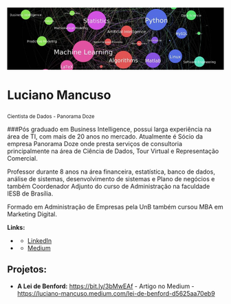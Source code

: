 <p align="left">
  <img src="Capa_Linkedin.jpg" >
</p>

# Luciano Mancuso
<sub>Cientista de Dados - Panorama Doze</sub>

###Pós graduado em Business Intelligence, possui larga experiência na área de TI, com mais de 20 anos no mercado. Atualmente é Sócio da empresa Panorama Doze onde presta serviços de consultoria principalmente na área de Ciência de Dados, Tour Virtual e Representação Comercial.

Professor durante 8 anos na área financeira, estatística, banco de dados, análise de sistemas, desenvolvimento de sistemas e Plano de negócios e também Coordenador Adjunto do curso de Administração na faculdade IESB de Brasília.

Formado em Administração de Empresas pela UnB também cursou MBA em Marketing Digital. 


**Links:**
* * [LinkedIn](https://www.linkedin.com/in/luciano-mancuso-ti)
* * [Medium](https://medium.com/@luciano.mancuso)


## Projetos:

* **A Lei de Benford:** https://bit.ly/3bMwEAf - Artigo no Medium - https://luciano-mancuso.medium.com/lei-de-benford-d5625aa70eb9

